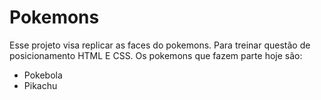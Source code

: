 # Pokemons

Esse projeto visa replicar as faces do pokemons. Para treinar questão de posicionamento HTML E CSS. Os pokemons que fazem parte hoje são:

- Pokebola
- Pikachu